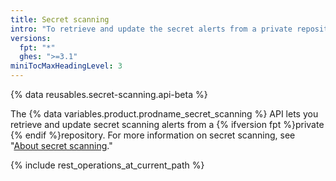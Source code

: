 ```yaml
---
title: Secret scanning
intro: "To retrieve and update the secret alerts from a private repository, you can use Secret Scanning API."
versions:
  fpt: "*"
  ghes: ">=3.1"
miniTocMaxHeadingLevel: 3
---
```


{% data reusables.secret-scanning.api-beta %}

The {% data variables.product.prodname_secret_scanning %} API lets you retrieve and update secret scanning alerts from a {% ifversion fpt %}private {% endif %}repository. For more information on secret scanning, see "[About secret scanning](/code-security/secret-security/about-secret-scanning)."

{% include rest_operations_at_current_path %}
